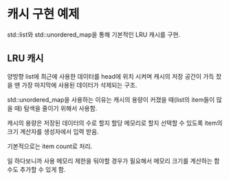 # 캐시 구현 예제

std::list와 std::unordered_map을 통해 기본적인 LRU 캐시를 구현.


## LRU 캐시

양방향 list에 최근에 사용한 데이터를 head에 위치 시켜며 캐시의 저장 공간이 가득 찼을 땐 가장 마지막에 사용된 데이터가 삭제되는 구조.

std::unordered_map을 사용하는 이유는 캐시의 용량이 커졌을 때(list의 item들이 많을 때) 탐색을 줄이기 위해서 사용함.

캐시의 용량은 저장된 데이터의 수로 할지 할당 메모리로 할지 선택할 수 있도록 item의 크기 계산자를 생성자에서 입력 받음.

기본적으로는 item count로 처리.

일 하다보니까 사용 메모리 제한을 둬야할 경우가 필요해서 메모리 크기를 계산하는 함수도 추가할 수 있게 함.
